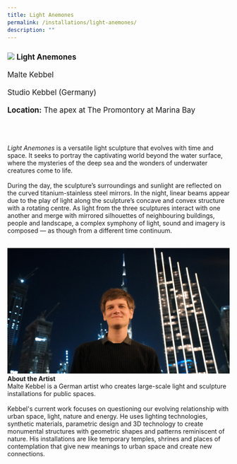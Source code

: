 ```yaml
---
title: Light Anemones
permalink: /installations/light-anemones/
description: ""
---
```

<p style="font-size:17px;line-height:40px">
<img src="/images/Installations/RL%20Images/30052023_pico_colossal_upload_clean_140-min.jpg">
<b>Light Anemones</b><br>
Malte Kebbel<br>
Studio Kebbel (Germany)<br>
<b>Location:</b> The apex at The Promontory at Marina Bay<br><br>

<i>Light Anemones</i> is a versatile light sculpture that evolves with time and space. It seeks to portray the captivating world beyond the water surface, where the mysteries of the deep sea and the wonders of underwater creatures come to life.
<br><br>
During the day, the sculpture’s surroundings and sunlight are reflected on the curved titanium-stainless steel mirrors. In the night, linear beams appear due to the play of light along the sculpture’s concave and convex structure with a rotating centre. As light from the three sculptures interact with one another and merge with mirrored silhouettes of neighbouring buildings, people and landscape, a complex symphony of light, sound and imagery is composed — as though from a different time continuum.<br><br>

<img src="/images/Installations/2nd%20release/malte_kebbel_profile_landscape_ilsg23%20-%20malte%20kebbel.jpg">
<b>About the Artist</b><br>
Malte Kebbel is a German artist who creates large-scale light and sculpture installations for public spaces.&nbsp;
<br><br>
Kebbel's current work focuses on questioning our evolving relationship with urban space, light, nature and energy. He uses lighting technologies, synthetic materials, parametric design and 3D technology to create monumental structures with geometric shapes and patterns reminiscent of nature.&nbsp;His installations are like temporary temples, shrines and places of contemplation that give new meanings to urban space and create new connections.</p>